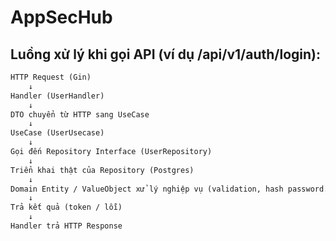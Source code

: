 # AppSecHub

## Luồng xử lý khi gọi API (ví dụ /api/v1/auth/login):

```txt
HTTP Request (Gin)
    ↓
Handler (UserHandler)
    ↓
DTO chuyển từ HTTP sang UseCase
    ↓
UseCase (UserUsecase)
    ↓
Gọi đến Repository Interface (UserRepository)
    ↓
Triển khai thật của Repository (Postgres)
    ↓
Domain Entity / ValueObject xử lý nghiệp vụ (validation, hash password...)
    ↓
Trả kết quả (token / lỗi)
    ↓
Handler trả HTTP Response
```

